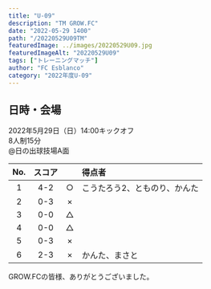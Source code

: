 ```yaml
---
title: "U-09"
description: "TM GROW.FC"
date: "2022-05-29 1400"
path: "/20220529U09TM"
featuredImage: ../images/20220529U09.jpg
featuredImageAlt: "20220529U09"
tags: ["トレーニングマッチ"]
author: "FC Esblanco"
category: "2022年度U-09"
---
```


## 日時・会場

2022年5月29日（日）14:00キックオフ<br>
8人制15分<br>
@日の出球技場A面

| No.| スコア |   |得点者  |
|:--:|:------:|:-:|:--------|
| 1  | 4-2 | ○ |こうたろう2、とものり、かんた|
| 2  | 0-3 | × ||
| 3  | 0-0 | △ ||
| 4  | 0-0 | △ ||
| 5  | 0-3 | × ||
| 6  | 2-3 | × |かんた、まさと|



GROW.FCの皆様、ありがとうございました。